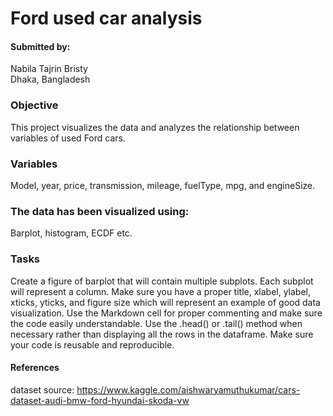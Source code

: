 # Ford used car analysis
#### Submitted by:<br>
Nabila Tajrin Bristy<br>
Dhaka, Bangladesh

### Objective
This project visualizes the data and analyzes the relationship between variables of used Ford cars.

### Variables
Model, year, price, transmission, mileage, fuelType, mpg, and engineSize.

### The data has been visualized using:
Barplot, histogram, ECDF etc.

### Tasks
Create a figure of barplot that will contain multiple subplots. Each subplot will represent a column.
Make sure you have a proper title, xlabel, ylabel, xticks, yticks, and figure size which will represent an example of good data visualization.
Use the Markdown cell for proper commenting and make sure the code easily understandable. Use the .head() or .tail() method when necessary rather than displaying all the rows in the dataframe.
Make sure your code is reusable and reproducible.

#### References
dataset source: https://www.kaggle.com/aishwaryamuthukumar/cars-dataset-audi-bmw-ford-hyundai-skoda-vw
